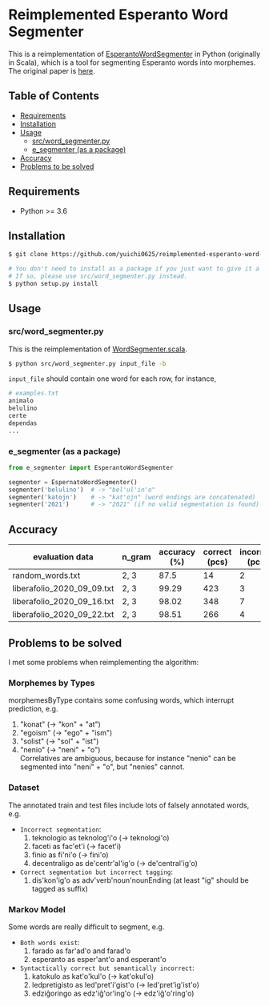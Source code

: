 # Reimplemented Esperanto Word Segmenter
This is a reimplementation of [EsperantoWordSegmenter](https://github.com/tguinard/EsperantoWordSegmenter) in Python (originally in Scala), which is a tool for segmenting Esperanto words into morphemes. The original paper is [here](https://ufal.mff.cuni.cz/pbml/105/art-guinard.pdf).

## Table of Contents
- [Requirements](#Requirements)
- [Installation](#Installation)
- [Usage](#Usage)
    - [src/word_segmenter.py](#srcword_segmenterpy)
    - [e_segmenter (as a package)](#e_segmenter-as-a-package)
- [Accuracy](#Accuracy)
- [Problems to be solved](#Problems-to-be-solved)

## Requirements
- Python >= 3.6

## Installation
```bash
$ git clone https://github.com/yuichi0625/reimplemented-esperanto-word-segmenter.git --recursive

# You don't need to install as a package if you just want to give it a try.
# If so, please use src/word_segmenter.py instead.
$ python setup.py install
```

## Usage
### src/word_segmenter.py
This is the reimplementation of [WordSegmenter.scala](https://github.com/tguinard/EsperantoWordSegmenter/blob/230cea85c7ed9a3e72962bf14385309cb41affd6/src/WordSegmenter.scala).

```bash
$ python src/word_segmenter.py input_file -b
```

`input_file` should contain one word for each row, for instance,
```bash
# examples.txt
animalo
belulino
certe
dependas
...
```


### e_segmenter (as a package)
```python
from e_segmenter import EsperantoWordSegmenter

segmenter = EspernatoWordSegmenter()
segmenter('belulino')  # -> "bel'ul'in'o"
segmenter('katojn')    # -> "kat'ojn" (word endings are concatenated)
segmenter('2021')      # -> "2021" (if no valid segmentation is found)
```

## Accuracy
| evaluation data | n_gram | accuracy (%) | correct (pcs) | incorrect (pcs) |
| --- | --- | --- | --- | --- |
| random_words.txt | 2, 3 | 87.5 | 14 | 2 |
| liberafolio_2020_09_09.txt | 2, 3 | 99.29 | 423 | 3 |
| liberafolio_2020_09_16.txt | 2, 3 | 98.02 | 348 | 7 |
| liberafolio_2020_09_22.txt | 2, 3 | 98.51 | 266 | 4 |

## Problems to be solved
I met some problems when reimplementing the algorithm:

### Morphemes by Types
morphemesByType contains some confusing words, which interrupt prediction, e.g.  
1. "konat" (-> "kon" + "at")
1. "egoism" (-> "ego" + "ism")
1. "solist" (-> "sol" + "ist")
1. "nenio" (-> "neni" + "o")  
    Correlatives are ambiguous, because for instance "nenio" can be segmented into "neni" + "o", but "nenies" cannot.

### Dataset
The annotated train and test files include lots of falsely annotated words, e.g.  
- `Incorrect segmentation`:
    1. teknologio as teknolog'i'o (-> teknologi'o)
    1. faceti as fac'et'i (-> facet'i)
    1. finio as fi'ni'o (-> fini'o)
    1. decentraligo as de'centr'al'ig'o (-> de'central'ig'o)
- `Correct segmentation but incorrect tagging`:
    1. dis'kon'ig'o as adv'verb'noun'nounEnding (at least "ig" should be tagged as suffix)

### Markov Model
Some words are really difficult to segment, e.g.  
- `Both words exist`:
    1. farado as far'ad'o and farad'o
    1. esperanto as esper'ant'o and esperant'o
- `Syntactically correct but semantically incorrect`:
    1. katokulo as kat'o'kul'o (-> kat'okul'o)
    1. ledpretigisto as led'pret'i'gist'o (-> led'pret'ig'ist'o)
    1. edziĝoringo as edz'iĝ'or'ing'o (-> edz'iĝ'o'ring'o)
